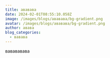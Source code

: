 ```yaml
---
title: ававава
date: 2024-02-01T08:55:10.058Z
image: /images/blogs/ававава/bg-gradient.png
avatar: /images/blogs/ававава/bg-gradient.png
author: авава
blog_categories:
  - вавава
---
```

вавававава